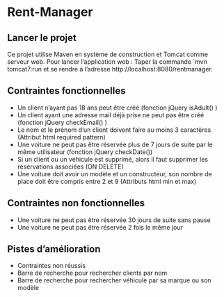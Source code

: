 # Rent-Manager

## Lancer le projet

Ce projet utilise Maven en système de construction et Tomcat comme serveur web.
Pour lancer l’application web :
Taper la commande `mvn tomcat7:run et se rendre à l’adresse http://localhost:8080/rentmanager.

## Contraintes fonctionnelles

- Un client n’ayant pas 18 ans peut être créé (fonction jQuery isAdult() )
- Un client ayant une adresse mail déjà prise ne peut pas être créé (fonction jQuery checkEmail() )
- Le nom et le prénom d’un client doivent faire au moins 3 caractères (Attribut html required pattern)
- Une voiture ne peut pas être réservée plus de 7 jours de suite par le même utilisateur (fonction jQuery checkDate())
- Si un client ou un véhicule est supprimé, alors il faut supprimer les réservations associées (ON DELETE)
- Une voiture doit avoir un modèle et un constructeur, son nombre de place doit être compris entre 2 et 9 (Attributs html min et max)

## Contraintes non fonctionnelles

- Une voiture ne peut pas être réservée 30 jours de suite sans pause
- Une voiture ne peut pas être réservée 2 fois le même jour

## Pistes d’amélioration
	
- Contraintes non réussis
- Barre de recherche pour rechercher clients par nom
-  Barre de recherche pour rechercher véhicule par sa marque ou son modèle
